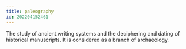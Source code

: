 ```yaml
---
title: paleography
id: 202204152461
---
```


The study of ancient writing systems and the deciphering and dating of historical manuscripts. It is considered as a branch of archaeology. 
